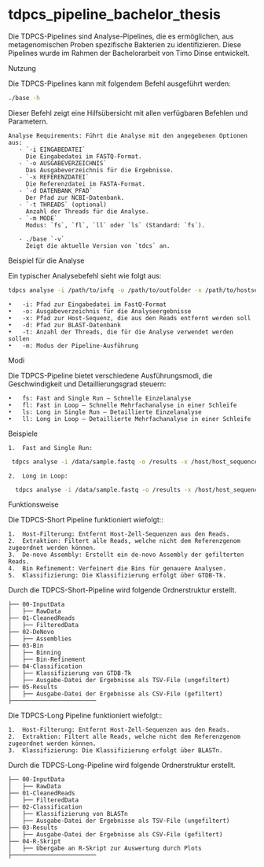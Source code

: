 # tdpcs_pipeline_bachelor_thesis
Die TDPCS-Pipelines sind Analyse-Pipelines, die es ermöglichen, aus metagenomischen Proben spezifische Bakterien zu identifizieren. Diese Pipelines wurde im Rahmen der Bachelorarbeit von Timo Dinse entwickelt.

Nutzung

Die TDPCS-Pipelines kann mit folgendem Befehl ausgeführt werden:
```bash
./base -h
```

Dieser Befehl zeigt eine Hilfsübersicht mit allen verfügbaren Befehlen und Parametern.

```plaintext
Analyse Requirements: Führt die Analyse mit den angegebenen Optionen aus:
   - `-i EINGABEDATEI`  
     Die Eingabedatei im FASTQ-Format.
   - `-o AUSGABEVERZEICHNIS`  
     Das Ausgabeverzeichnis für die Ergebnisse.
   - `-x REFERENZDATEI`  
     Die Referenzdatei im FASTA-Format.
   - `-d DATENBANK_PFAD`  
     Der Pfad zur NCBI-Datenbank.
   - `-t THREADS` (optional)  
     Anzahl der Threads für die Analyse.
   - `-m MODE`  
     Modus: `fs`, `fl`, `ll` oder `ls` (Standard: `fs`).
```

```plaintext
   - ./base `-v`  
     Zeigt die aktuelle Version von `tdcs` an.
```

Beispiel für die Analyse

Ein typischer Analysebefehl sieht wie folgt aus:
```bash
tdpcs analyse -i /path/to/infq -o /path/to/outfolder -x /path/to/hostsequence -d /path/to/blastdatabase -t Threads -m MODE
```


	•	-i: Pfad zur Eingabedatei im FastQ-Format
	•	-o: Ausgabeverzeichnis für die Analyseergebnisse
	•	-x: Pfad zur Host-Sequenz, die aus den Reads entfernt werden soll
	•	-d: Pfad zur BLAST-Datenbank
	•	-t: Anzahl der Threads, die für die Analyse verwendet werden sollen
	•	-m: Modus der Pipeline-Ausführung

Modi

Die TDPCS-Pipeline bietet verschiedene Ausführungsmodi, die Geschwindigkeit und Detaillierungsgrad steuern:

	•	fs: Fast and Single Run – Schnelle Einzelanalyse
	•	fl: Fast in Loop – Schnelle Mehrfachanalyse in einer Schleife
	•	ls: Long in Single Run – Detaillierte Einzelanalyse
	•	ll: Long in Loop – Detaillierte Mehrfachanalyse in einer Schleife

Beispiele

	1.	Fast and Single Run:
```bash
 tdpcs analyse -i /data/sample.fastq -o /results -x /host/host_sequence.fasta -d /blast/db/core_nt -t 8 -m fs
```

 	2.	Long in Loop:
```bash
  tdpcs analyse -i /data/sample.fastq -o /results -x /host/host_sequence.fasta -d /blast/db/core_nt -t 16 -m ll
```


Funktionsweise

Die TDPCS-Short Pipeline funktioniert wiefolgt::

	1.	Host-Filterung: Entfernt Host-Zell-Sequenzen aus den Reads.
 	2. 	Extraktion: Filtert alle Reads, welche nicht dem Referenzgenom zugeordnet werden können.
	3.	De-novo Assembly: Erstellt ein de-novo Assembly der gefilterten Reads.
	4.	Bin Refinement: Verfeinert die Bins für genauere Analysen.
	5.	Klassifizierung: Die Klassifizierung erfolgt über GTDB-Tk.

Durch die TDPCS-Short-Pipeline wird folgende Ordnerstruktur erstellt.

```plaintext
├── 00-InputData  
│   ├── RawData  
├── 01-CleanedReads  
│   ├── FilteredData  
├── 02-DeNovo  
│   ├── Assemblies  
├── 03-Bin  
│   ├── Binning  
│   ├── Bin-Refinement  
├── 04-Classification  
│   ├── Klassifizierung von GTDB-Tk  
│   ├── Ausgabe-Datei der Ergebnisse als TSV-File (ungefiltert)  
├── 05-Results  
│   ├── Ausgabe-Datei der Ergebnisse als CSV-File (gefiltert)  
├────────────────────────  
```

 Die TDPCS-Long Pipeline funktioniert wiefolgt::

	1.	Host-Filterung: Entfernt Host-Zell-Sequenzen aus den Reads.
 	2. 	Extraktion: Filtert alle Reads, welche nicht dem Referenzgenom zugeordnet werden können.
	3.	Klassifizierung: Die Klassifizierung erfolgt über BLASTn.

Durch die TDPCS-Long-Pipeline wird folgende Ordnerstruktur erstellt.

```plaintext
├── 00-InputData  
│   ├── RawData  
├── 01-CleanedReads  
│   ├── FilteredData  
├── 02-Classification  
│   ├── Klassifizierung von BLASTn  
│   ├── Ausgabe-Datei der Ergebnisse als TSV-File (ungefiltert)  
├── 03-Results  
│   ├── Ausgabe-Datei der Ergebnisse als CSV-File (gefiltert)  
├── 04-R-Skript  
│   ├── Übergabe an R-Skript zur Auswertung durch Plots  
├────────────────────────  
```
